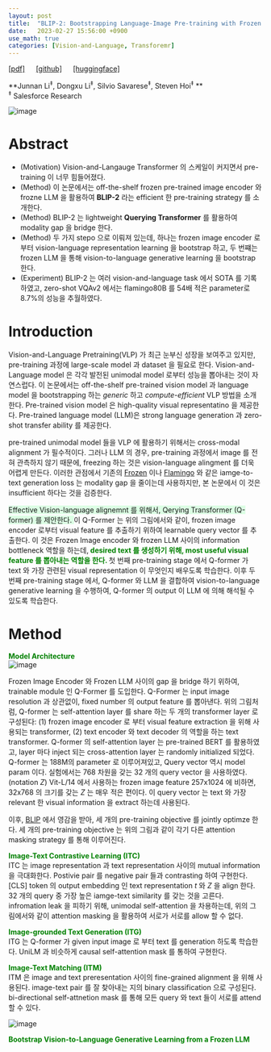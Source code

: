 ```yaml
---
layout: post
title:  "BLIP-2: Bootstrapping Language-Image Pre-training with Frozen image Encoders and Large Language Models"
date:   2023-02-27 15:56:00 +0900
use_math: true
categories: [Vision-and-Language, Transforemr]
---
```

[[pdf]](https://arxiv.org/pdf/2301.12597.pdf) &emsp;
[[github]](https://github.com/salesforce/LAVIS/tree/main/projects/blip2) &emsp;
[[huggingface]](https://huggingface.co/spaces/Salesforce/BLIP2)

**Junnan Li<sup>‡</sup>, Dongxu Li<sup>‡</sup>, Silvio Savarese<sup>‡</sup>, Steven Hoi<sup>‡</sup> **
<br><sup>‡</sup> Salesforce Research  &emsp;

![image](https://user-images.githubusercontent.com/42200027/221531078-bd8624b7-a4dc-4eaa-9856-4e6b3fcb13cb.png)

# Abstract
- (Motivation) Vision-and-Langauge Transformer 의 스케일이 커지면서 pre-training 이 너무 힘들어졌다.
- (Method) 이 논문에서는 off-the-shelf frozen pre-trained image encoder 와 frozne LLM 을 활용하여 **BLIP-2** 라는 efficient 한 pre-training strategy 를 소개한다.
- (Method) BLIP-2 는 lightweight **Querying Transformer** 를 활용하여 modality gap 을 bridge 한다.
- (Method) 두 가지 stepo 으로 이뤄져 있는데, 하나는 frozen image encoder 로 부터 vision-language representation learning 을 bootstrap 하고, 두 번쨰는 frozen LLM 을 통해 vision-to-language generative learning 을 bootstrap 한다.
- (Experiment) BLIP-2 는 여러 vision-and-language task 에서 SOTA 를 기록하였고, zero-shot VQAv2 에서는 flamingo80B 를 54배 적은 parameter로 8.7%의 성능을 추월하였다.

# Introduction
Vision-and-Language Pretraining(VLP) 가 최근 눈부신 성장을 보여주고 있지만, pre-training 과정에 large-scale model 과 dataset 을 필요로 한다.
Vision-and-Language model 은 각각 발전된 unimodal model 로부터 성능을 뽑아내는 것이 자연스럽다.
이 논문에서는 off-the-shelf pre-trained vision model 과 language model 을 bootstrapping 하는 *generic* 하고 *compute-efficient* VLP 방법을 소개한다.
Pre-trained vision model 은 high-quality visual representatino 을 제공한다.
Pre-trained language model (LLM)은 strong language generation 과 zero-shot transfer ability 를 제공한다.

pre-trained unimodal model 들을 VLP 에 활용하기 위해서는 cross-modal alignment 가 필수적이다.
그러나 LLM 의 경우, pre-training 과정에서 image 를 전혀 관측하지 않기 때문에, freezing 하는 것은 vision-language alingment 를 더욱 어렵게 만든다.
이러한 관점에서 기존의 [Frozen](https://arxiv.org/abs/2106.13884) 이나 [Flamingo](https://arxiv.org/pdf/2205.14204.pdf) 와 같은 iamge-to-text generation loss 는 modality gap 을 줄이는데 사용하지만, 본 논문에서 이 것은 insufficient 하다는 것을 검증한다.

<span style='background-color: #dcffe4'> Effective Vision-language alignemnt 를 위해서, Qerying Transformer (Q-former) 를 제안한다. </span>
이 Q-Former 는 위의 그림에서와 같이, frozen image encoder 로부터 visual feature 를 추출하기 위하여 learnable query vector 를 추출한다. 
이 것은 Frozen Image encoder 와 frozen LLM 사이의 information bottleneck 역할을 하는데,<span style='color:green;font-weight:bold'> desired text 를 생성하기 위해, most useful visual feature 를 뽑아내는 역할을 한다.
 </span>
 첫 번째 pre-training stage 에서 Q-former 가 text 와 가장 관련된 visual representation 이 무엇인지 배우도록 학습한다.
 이후 두 번째 pre-training stage 에서, Q-former 와 LLM 을 결합하여 vision-to-language generative learning 을 수행하여, Q-former 의 output 이 LLM 에 의해 해석될 수 있도록 학습한다.
 
# Method
<span style='color:green;font-weight:bold'> Model Architecture </span>
<br>
![image](https://user-images.githubusercontent.com/42200027/221538312-0f265de9-1f34-4840-95c7-5c61357e811d.png)

Frozen Image Encoder 와 Frozen LLM 사이의 gap 을 bridge 하기 위하여, trainable module 인 Q-Former 를 도입한다.
Q-Former 는 input image resolution 과 상관없이, fixed number 의 output feature 를 뽑아낸다.
위의 그림처럼, Q-former 는 self-attention layer 를 share 하는 두 개의 transformer layer 로 구성된다: (1) frozen image encoder 로 부터 visual feature extraction 을 위해 사용되는 transformer, (2) text encoder 와 text decoder 의 역할을 하는 text transformer.
Q-former 의 self-attention layer 는 pre-trained BERT 를 활용하였고, layer 마다 inject 되는 cross-attention layer 는 randomly initialized 되었다.
Q-former 는 188M의 parameter 로 이루어져있고, Query vector 역시 model param 이다.
실험에서는 768 차원을 갖는 32 개의 query vector 을 사용하였다. (notation *Z*)
Vit-L/14 에서 사용하는 frozen image feature 257x1024 에 비하면, 32x768 의 크기를 갖는 *Z* 는 매우 적은 편이다.
이 query vector 는 text 와 가장 relevant 한 visual information 을 extract 하는데 사용된다.

이후, [BLIP](https://arxiv.org/abs/2201.12086) 에서 영감을 받아, 세 개의 pre-training objective 를 jointly optimze 한다.
세 개의 pre-training objective 는 위의 그림과 같이 각기 다른 attention masking strategy 를 통해 이루어진다.

<span style='color:green;font-weight:bold'> Image-Text Contrastive Learning (ITC) </span>
<br>
ITC 는 image representation 과 text representation 사이의 mutual information 을 극대화한다.
Postivie pair 를 negative pair 들과 contrasting 하여 구현한다.
[CLS] token 의 output embedding 인 text representation *t* 와 *Z* 을 align 한다.
32 개의 query 중 가장 높은 iamge-text similarity 를 갖는 것을 고른다.
infromation leak 을 피하기 위해, unimodal self-attention 을 차용하는데, 위의 그림에서와 같이 attention masking 을 활용하여 서로가 서로를 allow 할 수 없다.


<span style='color:green;font-weight:bold'> Image-grounded Text Generation (ITG) </span>
<br>
ITG 는 Q-former 가 given input image 로 부터 text 를 generation 하도록 학습한다.
UniLM 과 비슷하게 causal self-attention mask 를 통하여 구현한다.

<span style='color:green;font-weight:bold'> Image-Text Matching (ITM) </span>
<br>
ITM 은 image and text preresentation 사이의 fine-grained alignment 을 위해 사용된다.
image-text pair 를 잘 찾아내는 지의 binary classification 으로 구성된다.
bi-directional self-attnetion mask 를 통해 모든 query 와 text 들이 서로를 attend 할 수 있다.


![image](https://user-images.githubusercontent.com/42200027/221542885-d2f0bcd5-df4e-4ac2-b005-7b58b931a75b.png)

<span style='color:green;font-weight:bold'> Bootstrap Vision-to-Language Generative Learning from a Frozen LLM </span>
<br>

